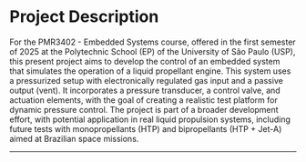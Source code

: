 ﻿# Project Description

For the PMR3402 - Embedded Systems course, offered in the first semester of 2025 at the Polytechnic School (EP) of the University of São Paulo (USP), this present project aims to develop the control of an embedded system that 
simulates the operation of a liquid propellant engine. This system uses a pressurized setup with electronically regulated gas input and a passive output (vent). It incorporates a pressure transducer, a control valve, and actuation elements, with the goal 
of creating a realistic test platform for dynamic pressure control. The project is part of a broader development effort, with potential application in real liquid propulsion systems, including future tests with 
monopropellants (HTP) and bipropellants (HTP + Jet-A) aimed at Brazilian space missions.

---
